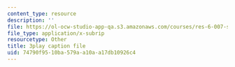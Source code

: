 ```yaml
---
content_type: resource
description: ''
file: https://ol-ocw-studio-app-qa.s3.amazonaws.com/courses/res-6-007-signals-and-systems-spring-2011/74790f9510ba579aa10aa17db10926c4_nuzA75DpSuw.vtt
file_type: application/x-subrip
resourcetype: Other
title: 3play caption file
uid: 74790f95-10ba-579a-a10a-a17db10926c4
---
```

